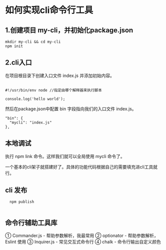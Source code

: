 # 如何实现cli命令行工具

## 1.创建项目 my-cli，并初始化package.json

```
mkdir my-cli && cd my-cli
npm init

```

## 2.cli入口

在项目根目录下创建入口文件 index.js 并添加初始内容。

```

#!/usr/bin/env node //指定由哪个解释器来执行脚本

console.log('hello world');

```

然后在package.json中配置 bin 字段指向我们的入口文件 index.js。

```
"bin": {
  "mycli": "index.js"
},

```

## 本地调试

执行 npm link 命令。这样我们就可以全局使用 mycli 命令了。

一个基本的cli架子就搭建好了。具体的功能代码根据自己的需要填充进cli工具就行。

## cli 发布

```
  npm publish
  
```




## 命令行辅助工具库

① Commander.js - 帮助参数解析，我最常用
② optionator - 帮助参数解析，Eslint 使用
③ Inquirer.js - 常见交互式命令行
④ chalk - 命令行输出自定义颜色